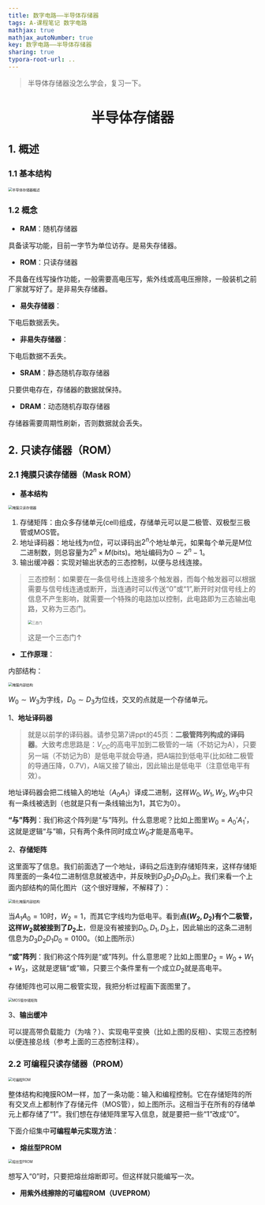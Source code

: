 ```yaml
---
title: 数字电路——半导体存储器
tags: A-课程笔记 数字电路
mathjax: true
mathjax_autoNumber: true
key: 数字电路——半导体存储器
sharing: true
typora-root-url: ..
---
```


> 半导体存储器没怎么学会，复习一下。

<!--more-->

# <center>半导体存储器</center>

## 1. 概述

### 1.1 基本结构

<!-- ![半导体存储器概述](/assets/images/数字电路/半导体存储器概述.png) -->

<img src="/assets/images/数字电路/半导体存储器概述.png" alt="半导体存储器概述" style="zoom: 50%;" />

### 1.2 概念

- **RAM**：随机存储器

具备读写功能，目前一字节为单位访存。是易失存储器。

- **ROM**：只读存储器

不具备在线写操作功能，一般需要高电压写，紫外线或高电压擦除，一般装机之前厂家就写好了。是非易失存储器。

- **易失存储器**：

下电后数据丢失。

- **非易失存储器**：

下电后数据不丢失。

- **SRAM**：静态随机存取存储器

只要供电存在，存储器的数据就保持。

- **DRAM**：动态随机存取存储器

存储器需要周期性刷新，否则数据就会丢失。

## 2. 只读存储器（ROM）

### 2.1 掩膜只读存储器（Mask ROM）

- **基本结构**

<!-- ![掩膜只读存储器](/assets/images/数字电路/掩膜只读存储器.png) -->

<img src="/assets/images/数字电路/掩膜只读存储器.png" alt="掩膜只读存储器" style="zoom: 50%;" />

1. 存储矩阵：由众多存储单元(cell)组成，存储单元可以是二极管、双极型三极管或MOS管。
2. 地址译码器：地址线为n位，可以译码出$2^n$个地址单元，如果每个单元是M位二进制数，则总容量为$2^n\times M$(bits)。地址编码为$0\sim 2^n-1$。
3. 输出缓冲器：实现对输出状态的三态控制，以便与总线连接。

> 三态控制：如果要在一条信号线上连接多个触发器，而每个触发器可以根据需要与信号线连通或断开，当连通时可以传送“0”或“1”,断开时对信号线上的信息不产生影响，就需要一个特殊的电路加以控制，此电路即为三态输出电路，又称为三态门。
>
> <img src="/assets/images/数字电路/三态门.png" alt="三态门" style="zoom: 50%;" />
>
> 这是一个三态门↑

- **工作原理**：

内部结构：

<!-- ![掩膜内部结构](/assets/images/数字电路/掩膜内部结构.png) -->

<img src="/assets/images/数字电路/掩膜内部结构.png" alt="掩膜内部结构" style="zoom: 50%;" />

$W_0\sim W_3$为字线，$D_0\sim D_3$为位线，交叉的点就是一个存储单元。

1、**地址译码器**

> 就是以前学的译码器。请参见第7讲ppt的45页：**二极管阵列构成的译码器**。大致考虑思路是：$V_{CC}$的高电平加到二极管的一端（不妨记为A），只要另一端（不妨记为B）是低电平就会导通，把A端拉到低电平(比如硅二极管的导通压降，0.7V)，A端又接了输出，因此输出是低电平（注意低电平有效）。

地址译码器会把二线输入的地址（$A_0A_1$）译成二进制，这样$W_0,W_1,W_2,W_3$中只有一条线被选到（也就是只有一条线输出为1，其它为0）。

**“与”阵列**：我们称这个阵列是“与”阵列。什么意思呢？比如上图里$W_0=A_0'A_1'$，这就是逻辑“与”嘛，只有两个条件同时成立$W_0$才能是高电平。

2、**存储矩阵**

这里面写了信息。我们前面选了一个地址，译码之后连到存储矩阵来，这样存储矩阵里面的一条4位二进制信息就被选中，并反映到$D_3D_2D_1D_0$上。我们来看一个上面内部结构的简化图片（这个很好理解，不解释了）：

<!-- ![简化掩膜内部结构](/assets/images/数字电路/简化掩膜内部结构.png) -->

<img src="/assets/images/数字电路/简化掩膜内部结构.png" alt="简化掩膜内部结构" style="zoom: 50%;" />

当$A_1A_0=10$时，$W_2=1$，而其它字线均为低电平。看到**点$(W_2,D_2)$有个二极管，这样$W_2$就被接到了$D_2$上**，但是没有被接到$D_0,D_1,D_3$上，因此输出的这条二进制信息为$D_3D_2D_1D_0=0100$。（如上图所示）

**“或”阵列**：我们称这个阵列是“或”阵列。什么意思呢？比如上图里$D_2=W_0+W_1+W_3$，这就是逻辑“或”嘛，只要三个条件里有一个成立$D_2$就是高电平。

存储矩阵也可以用二极管实现，我把分析过程画下面图里了。

<!-- ![MOS管存储矩阵](/assets/images/数字电路/MOS管存储矩阵.png) -->

<img src="/assets/images/数字电路/MOS管存储矩阵.png" alt="MOS管存储矩阵" style="zoom: 50%;" />

3、**输出缓冲**

可以提高带负载能力（为啥？）、实现电平变换（比如上图的反相）、实现三态控制以便连接总线（参考上面的三态控制注释）。

### 2.2 可编程只读存储器（PROM）

<img src="/assets/images/数字电路/可编程ROM.png" alt="可编程ROM" style="zoom: 50%;" />

整体结构和掩膜ROM一样，加了一条功能：输入和编程控制。它在存储矩阵的所有交叉点上都制作了存储元件（MOS管），如上图所示。这相当于在所有的存储单元上都存储了“1”。我们想在存储矩阵里写入信息，就是要把一些“1”改成“0”。

下面介绍集中**可编程单元实现方法**：

- **熔丝型PROM**

<img src="/assets/images/数字电路/熔丝型PROM.png" alt="熔丝型PROM" style="zoom: 50%;" />

想写入“0”时，只要把熔丝熔断即可。但这样就只能编写一次。

- **用紫外线擦除的可编程ROM（UVEPROM）**